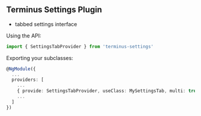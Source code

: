 Terminus Settings Plugin
------------------------

* tabbed settings interface

Using the API:

```ts
import { SettingsTabProvider } from 'terminus-settings'
```

Exporting your subclasses:

```ts
@NgModule({
  ...
  providers: [
    ...
    { provide: SettingsTabProvider, useClass: MySettingsTab, multi: true },
    ...
  ]
})
```

